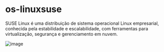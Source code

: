 # os-linuxsuse
SUSE Linux é uma distribuição de sistema operacional Linux empresarial, conhecida pela estabilidade e escalabilidade, com ferramentas para virtualização, segurança e gerenciamento em nuvem.


![image](https://user-images.githubusercontent.com/58369775/224510714-3a75db4b-5514-4b96-aeb8-9df32dcf6d2c.png)
